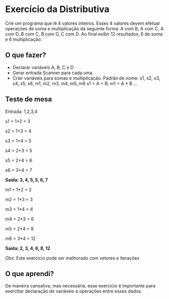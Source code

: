 # Exercício da Distributiva

Crie um programa que lê 4 valores inteiros. Esses 4 valores devem efetuar operações de soma e multiplicação da seguinte forma: A com B, A com C, A com D, B com C, B com D, C com D. Ao final exibir 12 resultados, 6 de soma e 6 multiplicação.
 
## O que fazer?

* Declarar variáveis A, B, C e D
* Gerar entrada Scanner para cada uma.
* Criar variáveis para somas e multiplicação. 
Padrão de nome: s1, s2, s3, s4, s5, s6, m1, m2, m3, m4, m5, m6
s1 = A + B;
m1 = A \* B
...
 
## Teste de mesa
 
 Entrada: 1,2,3,4
 
 s1 = 1+2 = 3
 
 s2 = 1+3 = 4
 
 s3 = 1+4 = 5
 
 s4 = 2+3 = 5
 
 s5 = 2+4 = 6
 
 s6 = 3+4 = 7
 
**Saída:  3, 4, 5, 5, 6, 7**
 
 m1 = 1*2 = 2
 
 m2 = 1*3 = 3
 
 m3 = 1*4 = 4
 
 m4 = 2*3 = 6
 
 m5 = 2*4 = 8
 
 m6 = 3*4 = 12
 
**Saída:  2, 3, 4, 6, 8, 12**

Obs: Este exercício pode ser melhorado com vetores e iterações

## O que aprendi?

De maneira cansativa, mas necessária, esse exercício é importante para exercttar declaração de variáveis e operações entre esses dados.